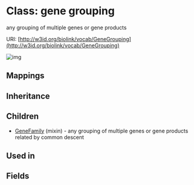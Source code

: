 # Class: gene grouping


any grouping of multiple genes or gene products

URI: [http://w3id.org/biolink/vocab/GeneGrouping](http://w3id.org/biolink/vocab/GeneGrouping)

![img](images/GeneGrouping.png)
## Mappings

## Inheritance

## Children

 * [GeneFamily](GeneFamily.md) (mixin)  - any grouping of multiple genes or gene products related by common descent
## Used in

## Fields

